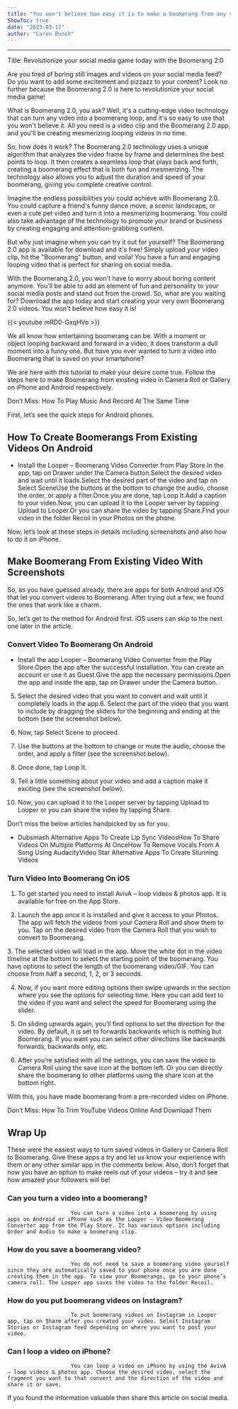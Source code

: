 ```yaml
---
title: "You won't believe how easy it is to make a boomerang from any video in 2023 - revolutionize your social media game today!"
ShowToc: true 
date: "2023-03-17"
author: "Caren Bunch"
---
```

*****
Title: Revolutionize your social media game today with the Boomerang 2.0 

Are you tired of boring still images and videos on your social media feed? Do you want to add some excitement and pizzazz to your content? Look no further because the Boomerang 2.0 is here to revolutionize your social media game! 

What is Boomerang 2.0, you ask? Well, it's a cutting-edge video technology that can turn any video into a boomerang loop, and it's so easy to use that you won't believe it. All you need is a video clip and the Boomerang 2.0 app, and you'll be creating mesmerizing looping videos in no time. 

So, how does it work? The Boomerang 2.0 technology uses a unique algorithm that analyzes the video frame by frame and determines the best points to loop. It then creates a seamless loop that plays back and forth, creating a boomerang effect that is both fun and mesmerizing. The technology also allows you to adjust the duration and speed of your boomerang, giving you complete creative control. 

Imagine the endless possibilities you could achieve with Boomerang 2.0. You could capture a friend's funny dance move, a scenic landscape, or even a cute pet video and turn it into a mesmerizing boomerang. You could also take advantage of the technology to promote your brand or business by creating engaging and attention-grabbing content. 

But why just imagine when you can try it out for yourself? The Boomerang 2.0 app is available for download and it's free! Simply upload your video clip, hit the "Boomerang" button, and voila! You have a fun and engaging looping video that is perfect for sharing on social media. 

With the Boomerang 2.0, you won't have to worry about boring content anymore. You'll be able to add an element of fun and personality to your social media posts and stand out from the crowd. So, what are you waiting for? Download the app today and start creating your very own Boomerang 2.0 videos. You won't believe how easy it is!

{{< youtube mRD0-GxqHVo >}} 



We all know how entertaining boomerang can be. With a moment or object looping backward and forward in a video, it does transform a dull moment into a funny one. But have you ever wanted to turn a video into Boomerang that is saved on your smartphone? 
 
We are here with this tutorial to make your desire come true. Follow the steps here to make Boomerang from existing video in Camera Roll or Gallery on iPhone and Android respectively.
 
Don’t Miss: How To Play Music And Record At The Same Time
 
First, let’s see the quick steps for Android phones.
 
## How To Create Boomerangs From Existing Videos On Android
 
- Install the Looper – Boomerang Video Converter from Play Store.In the app, tap on Drawer under the Camera button.Select the desired video and wait until it loads.Select the desired part of the video and tap on Select SceneUse the buttons at the bottom to change the audio, choose the order, or apply a filter.Once you are done, tap Loop It.Add a caption to your video.Now, you can upload it to the Looper server by tapping Upload to Looper.Or you can share the video by tapping Share.Find your video in the folder Recoil in your Photos on the phone.

 
Now, let’s look at these  steps in details including screenshots and also how to do it on iPhone.
 
## Make Boomerang From Existing Video With Screenshots
 
So, as you have guessed already, there are apps for both Android and iOS that let you convert videos to Boomerang. After trying out a few, we found the ones that work like a charm.
 
So, let’s get to the method for Android first. iOS users can skip to the next one later in the article.
 
### Convert Video To Boomerang On Android
 
- Install the app Looper – Boomerang Video Converter from the Play Store.Open the app after the successful installation. You can create an account or use it as Guest.Give the app the necessary permissions.Open the app and inside the app, tap on Drawer under the Camera button.

 
5. Select the desired video that you want to convert and wait until it completely loads in the app.6. Select the part of the video that you want to include by dragging the sliders for the beginning and ending at the bottom (see the screenshot below).
 
7. Now, tap Select Scene to proceed.
 
8. Use the buttons at the bottom to change or mute the audio, choose the order, and apply a filter (see the screenshot below).
 
9. Once done, tap Loop It.
 
10. Tell a little something about your video and add a caption make it exciting (see the screenshot below).
 
11. Now, you can upload it to the Looper server by tapping Upload to Looper or you can share the video by tapping Share.
 
Don’t miss the below articles handpicked by us for you.
 
- Dubsmash Alternative Apps To Create Lip Sync VideosHow To Share Videos On Multiple Platforms At OnceHow To Remove Vocals From A Song Using AudacityVideo Star Alternative Apps To Create Stunning Videos

 
### Turn Video Into Boomerang On iOS
 
1. To get started you need to install AvivA – loop videos & photos app. It is available for free on the App Store.
 
2. Launch the app once it is installed and give it access to your Photos. The app will fetch the videos from your Camera Roll and show them to you. Tap on the desired video from the Camera Roll that you wish to convert to Boomerang.
 
3. The selected video will load in the app. Move the white dot in the video timeline at the bottom to select the starting point of the boomerang. You have options to select the length of the boomerang video/GIF. You can choose from half a second, 1, 2, or 3 seconds.
 
4. Now, if you want more editing options then swipe upwards in the section where you see the options for selecting time. Here you can add text to the video if you want and select the speed for Boomerang using the slider.
 
5. On sliding upwards again, you’ll find options to set the direction for the video. By default, it is set to forwards backwards which is nothing but Boomerang. If you want you can select other directions like backwards forwards, backwards only, etc.
 
6. After you’re satisfied with all the settings, you can save the video to Camera Roll using the save icon at the bottom left. Or you can directly share the boomerang to other platforms using the share icon at the bottom right.
 
With this, you have made boomerang from a pre-recorded video on iPhone.
 
Don’t Miss: How To Trim YouTube Videos Online And Download Them
 
## Wrap Up
 
These were the easiest ways to turn saved videos in Gallery or Camera Roll to Boomerang. Give these apps a try and let us know your experience with them or any other similar app in the comments below. Also, don’t forget that now you have an option to make reels out of your videos – try it and see how amazed your followers will be!
 
### Can you turn a video into a boomerang?
 

						You can turn a video into a boomerang by using apps on Android or iPhone such as the Looper – Video Boomerang Converter app from the Play Store. It has various options including Order and Audio to make a boomerang clip.					
 
###  How do you save a boomerang video?

 

						You do not need to save a boomerang video yourself since they are automatically saved to your phone once you are done creating them in the app. To view your Boomerangs, go to your phone’s camera roll. The Looper app saves the video to the folder Recoil.					
 
### How do you put boomerang videos on Instagram?
 

						To put boomerang videos on Instagram in Looper app, tap on Share after you created your video. Select Instagram Stories or Instagram feed depending on where you want to post your video.					
 
### Can I loop a video on iPhone?
 

						You can loop a video on iPhone by using the AvivA – loop videos & photos app. Choose the desired video, select the fragment you want to that convert and the direction of the video and share it or save.					
 
If you found the information valuable then share this article on social media.




